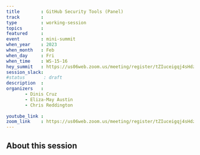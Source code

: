 ```yaml
---
title        : GitHub Security Tools (Panel) 
track        :
type         : working-session
topics       :
featured     :
event        : mini-summit
when_year    : 2023
when_month   : Feb
when_day     : Fri
when_time    : WS-15-16
hey_summit   : https://us06web.zoom.us/meeting/register/tZIuceigqj4sHdzP_YVNyxMZFTCSUttvBoTj
session_slack:
#status       : draft
description  :
organizers   :
       - Dinis Cruz
       - Eliza-May Austin
       - Chris Reddington
       
youtube_link :
zoom_link    : https://us06web.zoom.us/meeting/register/tZIuceigqj4sHdzP_YVNyxMZFTCSUttvBoTj
---
```


## About this session
